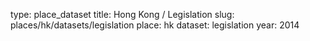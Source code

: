 type: place_dataset
title: Hong Kong / Legislation
slug: places/hk/datasets/legislation
place: hk
dataset: legislation
year: 2014
